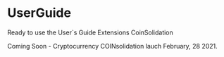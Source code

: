 # UserGuide
Ready to use the User`s Guide Extensions CoinSolidation

Coming Soon - Cryptocurrency COINsolidation lauch February, 28 2021.
